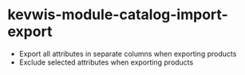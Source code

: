 # kevwis-module-catalog-import-export


- Export all attributes in separate columns when exporting products
- Exclude selected attributes when exporting products

